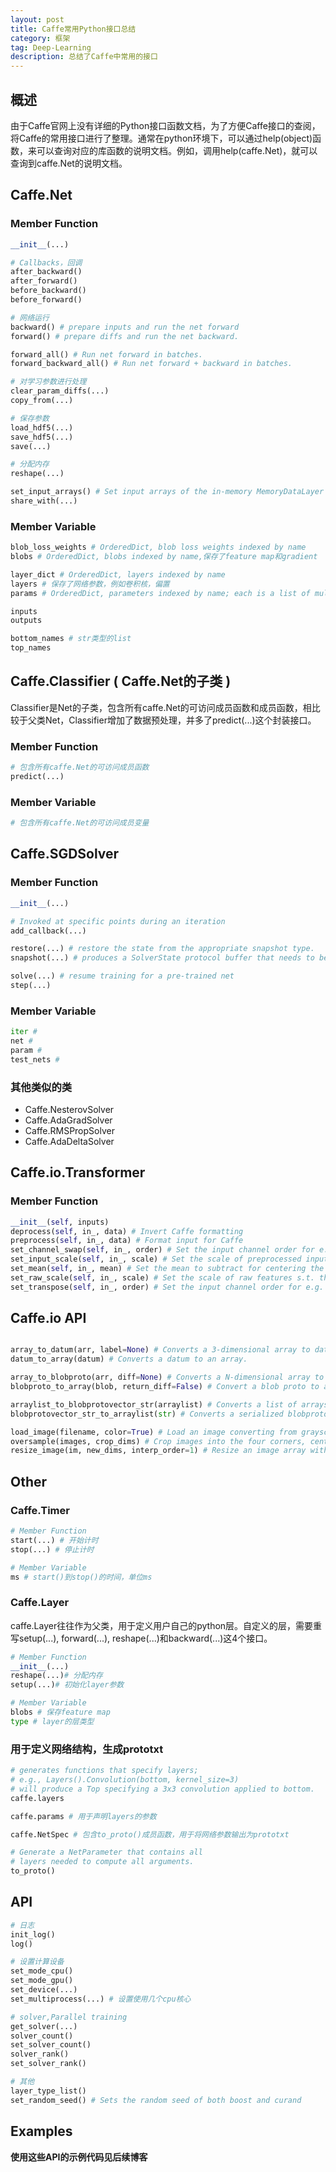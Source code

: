 ```yaml
---
layout: post
title: Caffe常用Python接口总结
category: 框架
tag: Deep-Learning
description: 总结了Caffe中常用的接口
---
```


## 概述

由于Caffe官网上没有详细的Python接口函数文档，为了方便Caffe接口的查阅，将Caffe的常用接口进行了整理。通常在python环境下，可以通过help(object)函数，来可以查询对应的库函数的说明文档。例如，调用help(caffe.Net)，就可以查询到caffe.Net的说明文档。



## Caffe.Net

### Member Function

```python
__init__(...)

# Callbacks，回调
after_backward()
after_forward()
before_backward()
before_forward()

# 网络运行
backward() # prepare inputs and run the net forward
forward() # prepare diffs and run the net backward.

forward_all() # Run net forward in batches.
forward_backward_all() # Run net forward + backward in batches.

# 对学习参数进行处理
clear_param_diffs(...)
copy_from(...)

# 保存参数
load_hdf5(...)
save_hdf5(...)
save(...)

# 分配内存
reshape(...)

set_input_arrays() # Set input arrays of the in-memory MemoryDataLayer
share_with(...)
```



### Member Variable

```python
blob_loss_weights # OrderedDict, blob loss weights indexed by name
blobs # OrderedDict, blobs indexed by name,保存了feature map和gradient

layer_dict # OrderedDict, layers indexed by name
layers # 保存了网络参数，例如卷积核，偏置
params # OrderedDict, parameters indexed by name; each is a list of multiple blobs (e.g.,weights and biases)，保存了网络参数，例如卷积核，偏置

inputs
outputs

bottom_names # str类型的list
top_names
```



## Caffe.Classifier ( Caffe.Net的子类 )

Classifier是Net的子类，包含所有caffe.Net的可访问成员函数和成员函数，相比较于父类Net，Classifier增加了数据预处理，并多了predict(...)这个封装接口。

### Member Function

```python
# 包含所有caffe.Net的可访问成员函数
predict(...) 
```

### Member Variable

```python
# 包含所有caffe.Net的可访问成员变量
```



## Caffe.SGDSolver

### Member Function

```python
__init__(...)

# Invoked at specific points during an iteration
add_callback(...)

restore(...) # restore the state from the appropriate snapshot type.
snapshot(...) # produces a SolverState protocol buffer that needs to be written to disk together with the learned net.

solve(...) # resume training for a pre-trained net
step(...)
```



### Member Variable

```python
iter #
net # 
param #
test_nets #
```



### 其他类似的类

- Caffe.NesterovSolver
- Caffe.AdaGradSolver
- Caffe.RMSPropSolver
- Caffe.AdaDeltaSolver




## Caffe.io.Transformer

### Member Function

```python
__init__(self, inputs)
deprocess(self, in_, data) # Invert Caffe formatting
preprocess(self, in_, data) # Format input for Caffe
set_channel_swap(self, in_, order) # Set the input channel order for e.g. RGB to BGR conversion
set_input_scale(self, in_, scale) # Set the scale of preprocessed inputs s.t. the blob = blob * scale.
set_mean(self, in_, mean) # Set the mean to subtract for centering the data.
set_raw_scale(self, in_, scale) # Set the scale of raw features s.t. the input blob = input * scale.
set_transpose(self, in_, order) # Set the input channel order for e.g. RGB to BGR conversion
```



## Caffe.io API

```python

array_to_datum(arr, label=None) # Converts a 3-dimensional array to datum.
datum_to_array(datum) # Converts a datum to an array.

array_to_blobproto(arr, diff=None) # Converts a N-dimensional array to blob proto.
blobproto_to_array(blob, return_diff=False) # Convert a blob proto to an array.

arraylist_to_blobprotovector_str(arraylist) # Converts a list of arrays to a serialized blobprotovec, which could be then passed to a network for processing.
blobprotovector_str_to_arraylist(str) # Converts a serialized blobprotovec to a list of arrays.

load_image(filename, color=True) # Load an image converting from grayscale or alpha as needed.
oversample(images, crop_dims) # Crop images into the four corners, center, and their mirrored versions.
resize_image(im, new_dims, interp_order=1) # Resize an image array with interpolation.
```



## Other

### Caffe.Timer

```python
# Member Function
start(...) # 开始计时
stop(...) # 停止计时

# Member Variable
ms # start()到stop()的时间，单位ms
```

### Caffe.Layer

caffe.Layer往往作为父类，用于定义用户自己的python层。自定义的层，需要重写setup(...), forward(...), reshape(...)和backward(...)这4个接口。

```python
# Member Function
__init__(...)
reshape(...)# 分配内存
setup(...)# 初始化layer参数

# Member Variable
blobs # 保存feature map
type # layer的层类型
```

### 用于定义网络结构，生成prototxt

```python
# generates functions that specify layers; 
# e.g., Layers().Convolution(bottom, kernel_size=3) 
# will produce a Top specifying a 3x3 convolution applied to bottom.
caffe.layers

caffe.params # 用于声明layers的参数

caffe.NetSpec # 包含to_proto()成员函数，用于将网络参数输出为prototxt

# Generate a NetParameter that contains all 
# layers needed to compute all arguments.
to_proto()
```



## API

```python
# 日志
init_log()
log()

# 设置计算设备
set_mode_cpu()
set_mode_gpu()
set_device(...)
set_multiprocess(...) # 设置使用几个cpu核心

# solver,Parallel training
get_solver(...)
solver_count()
set_solver_count()
solver_rank()
set_solver_rank()

# 其他
layer_type_list()
set_random_seed() # Sets the random seed of both boost and curand
```



## Examples

**使用这些API的示例代码见后续博客**

